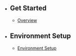 - ## Get Started
    - [Overview](/docs/{{version}}/overview)
- ## Environment Setup
    - [Environment Setup](/docs/{{version}}/EnvironmentSetup)


